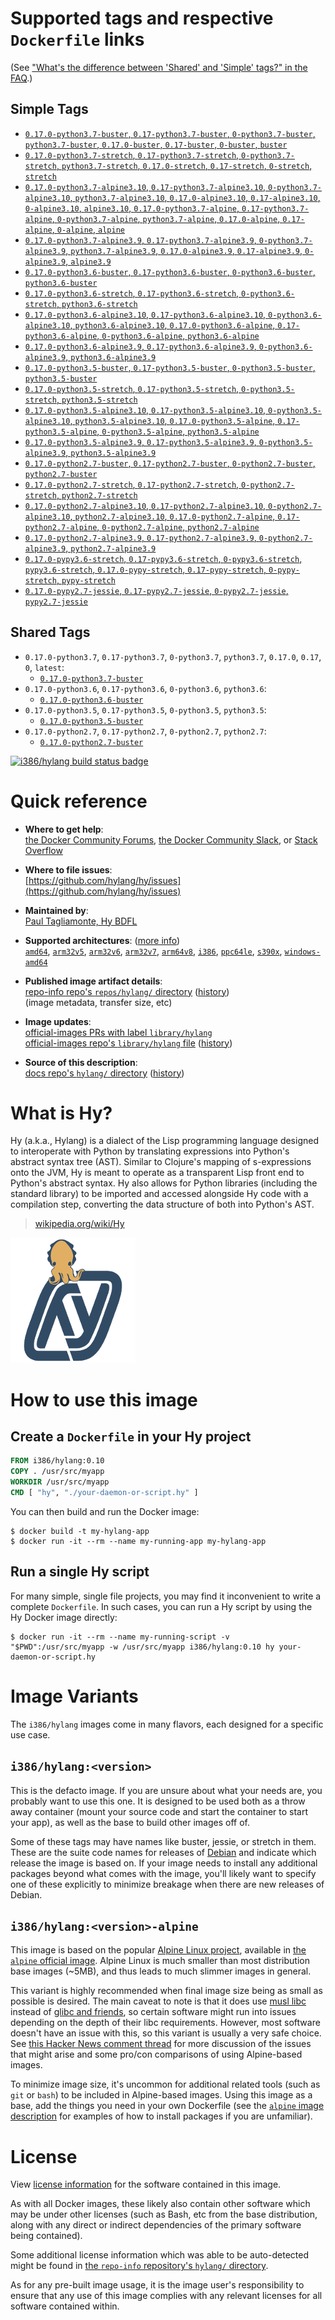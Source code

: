 <!--

********************************************************************************

WARNING:

    DO NOT EDIT "hylang/README.md"

    IT IS AUTO-GENERATED

    (from the other files in "hylang/" combined with a set of templates)

********************************************************************************

-->

# Supported tags and respective `Dockerfile` links

(See ["What's the difference between 'Shared' and 'Simple' tags?" in the FAQ](https://github.com/docker-library/faq#whats-the-difference-between-shared-and-simple-tags).)

## Simple Tags

-	[`0.17.0-python3.7-buster`, `0.17-python3.7-buster`, `0-python3.7-buster`, `python3.7-buster`, `0.17.0-buster`, `0.17-buster`, `0-buster`, `buster`](https://github.com/hylang/docker-hylang/blob/3306ec49a8c629f4fc9e6287c39c01d2dea8bda9/dockerfiles-generated/Dockerfile.python3.7-buster)
-	[`0.17.0-python3.7-stretch`, `0.17-python3.7-stretch`, `0-python3.7-stretch`, `python3.7-stretch`, `0.17.0-stretch`, `0.17-stretch`, `0-stretch`, `stretch`](https://github.com/hylang/docker-hylang/blob/3306ec49a8c629f4fc9e6287c39c01d2dea8bda9/dockerfiles-generated/Dockerfile.python3.7-stretch)
-	[`0.17.0-python3.7-alpine3.10`, `0.17-python3.7-alpine3.10`, `0-python3.7-alpine3.10`, `python3.7-alpine3.10`, `0.17.0-alpine3.10`, `0.17-alpine3.10`, `0-alpine3.10`, `alpine3.10`, `0.17.0-python3.7-alpine`, `0.17-python3.7-alpine`, `0-python3.7-alpine`, `python3.7-alpine`, `0.17.0-alpine`, `0.17-alpine`, `0-alpine`, `alpine`](https://github.com/hylang/docker-hylang/blob/3306ec49a8c629f4fc9e6287c39c01d2dea8bda9/dockerfiles-generated/Dockerfile.python3.7-alpine3.10)
-	[`0.17.0-python3.7-alpine3.9`, `0.17-python3.7-alpine3.9`, `0-python3.7-alpine3.9`, `python3.7-alpine3.9`, `0.17.0-alpine3.9`, `0.17-alpine3.9`, `0-alpine3.9`, `alpine3.9`](https://github.com/hylang/docker-hylang/blob/3306ec49a8c629f4fc9e6287c39c01d2dea8bda9/dockerfiles-generated/Dockerfile.python3.7-alpine3.9)
-	[`0.17.0-python3.6-buster`, `0.17-python3.6-buster`, `0-python3.6-buster`, `python3.6-buster`](https://github.com/hylang/docker-hylang/blob/3306ec49a8c629f4fc9e6287c39c01d2dea8bda9/dockerfiles-generated/Dockerfile.python3.6-buster)
-	[`0.17.0-python3.6-stretch`, `0.17-python3.6-stretch`, `0-python3.6-stretch`, `python3.6-stretch`](https://github.com/hylang/docker-hylang/blob/3306ec49a8c629f4fc9e6287c39c01d2dea8bda9/dockerfiles-generated/Dockerfile.python3.6-stretch)
-	[`0.17.0-python3.6-alpine3.10`, `0.17-python3.6-alpine3.10`, `0-python3.6-alpine3.10`, `python3.6-alpine3.10`, `0.17.0-python3.6-alpine`, `0.17-python3.6-alpine`, `0-python3.6-alpine`, `python3.6-alpine`](https://github.com/hylang/docker-hylang/blob/3306ec49a8c629f4fc9e6287c39c01d2dea8bda9/dockerfiles-generated/Dockerfile.python3.6-alpine3.10)
-	[`0.17.0-python3.6-alpine3.9`, `0.17-python3.6-alpine3.9`, `0-python3.6-alpine3.9`, `python3.6-alpine3.9`](https://github.com/hylang/docker-hylang/blob/3306ec49a8c629f4fc9e6287c39c01d2dea8bda9/dockerfiles-generated/Dockerfile.python3.6-alpine3.9)
-	[`0.17.0-python3.5-buster`, `0.17-python3.5-buster`, `0-python3.5-buster`, `python3.5-buster`](https://github.com/hylang/docker-hylang/blob/3306ec49a8c629f4fc9e6287c39c01d2dea8bda9/dockerfiles-generated/Dockerfile.python3.5-buster)
-	[`0.17.0-python3.5-stretch`, `0.17-python3.5-stretch`, `0-python3.5-stretch`, `python3.5-stretch`](https://github.com/hylang/docker-hylang/blob/3306ec49a8c629f4fc9e6287c39c01d2dea8bda9/dockerfiles-generated/Dockerfile.python3.5-stretch)
-	[`0.17.0-python3.5-alpine3.10`, `0.17-python3.5-alpine3.10`, `0-python3.5-alpine3.10`, `python3.5-alpine3.10`, `0.17.0-python3.5-alpine`, `0.17-python3.5-alpine`, `0-python3.5-alpine`, `python3.5-alpine`](https://github.com/hylang/docker-hylang/blob/3306ec49a8c629f4fc9e6287c39c01d2dea8bda9/dockerfiles-generated/Dockerfile.python3.5-alpine3.10)
-	[`0.17.0-python3.5-alpine3.9`, `0.17-python3.5-alpine3.9`, `0-python3.5-alpine3.9`, `python3.5-alpine3.9`](https://github.com/hylang/docker-hylang/blob/3306ec49a8c629f4fc9e6287c39c01d2dea8bda9/dockerfiles-generated/Dockerfile.python3.5-alpine3.9)
-	[`0.17.0-python2.7-buster`, `0.17-python2.7-buster`, `0-python2.7-buster`, `python2.7-buster`](https://github.com/hylang/docker-hylang/blob/3306ec49a8c629f4fc9e6287c39c01d2dea8bda9/dockerfiles-generated/Dockerfile.python2.7-buster)
-	[`0.17.0-python2.7-stretch`, `0.17-python2.7-stretch`, `0-python2.7-stretch`, `python2.7-stretch`](https://github.com/hylang/docker-hylang/blob/3306ec49a8c629f4fc9e6287c39c01d2dea8bda9/dockerfiles-generated/Dockerfile.python2.7-stretch)
-	[`0.17.0-python2.7-alpine3.10`, `0.17-python2.7-alpine3.10`, `0-python2.7-alpine3.10`, `python2.7-alpine3.10`, `0.17.0-python2.7-alpine`, `0.17-python2.7-alpine`, `0-python2.7-alpine`, `python2.7-alpine`](https://github.com/hylang/docker-hylang/blob/3306ec49a8c629f4fc9e6287c39c01d2dea8bda9/dockerfiles-generated/Dockerfile.python2.7-alpine3.10)
-	[`0.17.0-python2.7-alpine3.9`, `0.17-python2.7-alpine3.9`, `0-python2.7-alpine3.9`, `python2.7-alpine3.9`](https://github.com/hylang/docker-hylang/blob/3306ec49a8c629f4fc9e6287c39c01d2dea8bda9/dockerfiles-generated/Dockerfile.python2.7-alpine3.9)
-	[`0.17.0-pypy3.6-stretch`, `0.17-pypy3.6-stretch`, `0-pypy3.6-stretch`, `pypy3.6-stretch`, `0.17.0-pypy-stretch`, `0.17-pypy-stretch`, `0-pypy-stretch`, `pypy-stretch`](https://github.com/hylang/docker-hylang/blob/3306ec49a8c629f4fc9e6287c39c01d2dea8bda9/dockerfiles-generated/Dockerfile.pypy3.6-stretch)
-	[`0.17.0-pypy2.7-jessie`, `0.17-pypy2.7-jessie`, `0-pypy2.7-jessie`, `pypy2.7-jessie`](https://github.com/hylang/docker-hylang/blob/3306ec49a8c629f4fc9e6287c39c01d2dea8bda9/dockerfiles-generated/Dockerfile.pypy2.7-jessie)

## Shared Tags

-	`0.17.0-python3.7`, `0.17-python3.7`, `0-python3.7`, `python3.7`, `0.17.0`, `0.17`, `0`, `latest`:
	-	[`0.17.0-python3.7-buster`](https://github.com/hylang/docker-hylang/blob/3306ec49a8c629f4fc9e6287c39c01d2dea8bda9/dockerfiles-generated/Dockerfile.python3.7-buster)
-	`0.17.0-python3.6`, `0.17-python3.6`, `0-python3.6`, `python3.6`:
	-	[`0.17.0-python3.6-buster`](https://github.com/hylang/docker-hylang/blob/3306ec49a8c629f4fc9e6287c39c01d2dea8bda9/dockerfiles-generated/Dockerfile.python3.6-buster)
-	`0.17.0-python3.5`, `0.17-python3.5`, `0-python3.5`, `python3.5`:
	-	[`0.17.0-python3.5-buster`](https://github.com/hylang/docker-hylang/blob/3306ec49a8c629f4fc9e6287c39c01d2dea8bda9/dockerfiles-generated/Dockerfile.python3.5-buster)
-	`0.17.0-python2.7`, `0.17-python2.7`, `0-python2.7`, `python2.7`:
	-	[`0.17.0-python2.7-buster`](https://github.com/hylang/docker-hylang/blob/3306ec49a8c629f4fc9e6287c39c01d2dea8bda9/dockerfiles-generated/Dockerfile.python2.7-buster)

[![i386/hylang build status badge](https://img.shields.io/jenkins/s/https/doi-janky.infosiftr.net/job/multiarch/job/i386/job/hylang.svg?label=i386/hylang%20%20build%20job)](https://doi-janky.infosiftr.net/job/multiarch/job/i386/job/hylang/)

# Quick reference

-	**Where to get help**:  
	[the Docker Community Forums](https://forums.docker.com/), [the Docker Community Slack](https://blog.docker.com/2016/11/introducing-docker-community-directory-docker-community-slack/), or [Stack Overflow](https://stackoverflow.com/search?tab=newest&q=docker)

-	**Where to file issues**:  
	[https://github.com/hylang/hy/issues](https://github.com/hylang/hy/issues)

-	**Maintained by**:  
	[Paul Tagliamonte, Hy BDFL](https://github.com/hylang/hy)

-	**Supported architectures**: ([more info](https://github.com/docker-library/official-images#architectures-other-than-amd64))  
	[`amd64`](https://hub.docker.com/r/amd64/hylang/), [`arm32v5`](https://hub.docker.com/r/arm32v5/hylang/), [`arm32v6`](https://hub.docker.com/r/arm32v6/hylang/), [`arm32v7`](https://hub.docker.com/r/arm32v7/hylang/), [`arm64v8`](https://hub.docker.com/r/arm64v8/hylang/), [`i386`](https://hub.docker.com/r/i386/hylang/), [`ppc64le`](https://hub.docker.com/r/ppc64le/hylang/), [`s390x`](https://hub.docker.com/r/s390x/hylang/), [`windows-amd64`](https://hub.docker.com/r/winamd64/hylang/)

-	**Published image artifact details**:  
	[repo-info repo's `repos/hylang/` directory](https://github.com/docker-library/repo-info/blob/master/repos/hylang) ([history](https://github.com/docker-library/repo-info/commits/master/repos/hylang))  
	(image metadata, transfer size, etc)

-	**Image updates**:  
	[official-images PRs with label `library/hylang`](https://github.com/docker-library/official-images/pulls?q=label%3Alibrary%2Fhylang)  
	[official-images repo's `library/hylang` file](https://github.com/docker-library/official-images/blob/master/library/hylang) ([history](https://github.com/docker-library/official-images/commits/master/library/hylang))

-	**Source of this description**:  
	[docs repo's `hylang/` directory](https://github.com/docker-library/docs/tree/master/hylang) ([history](https://github.com/docker-library/docs/commits/master/hylang))

# What is Hy?

Hy (a.k.a., Hylang) is a dialect of the Lisp programming language designed to interoperate with Python by translating expressions into Python's abstract syntax tree (AST). Similar to Clojure's mapping of s-expressions onto the JVM, Hy is meant to operate as a transparent Lisp front end to Python's abstract syntax. Hy also allows for Python libraries (including the standard library) to be imported and accessed alongside Hy code with a compilation step, converting the data structure of both into Python's AST.

> [wikipedia.org/wiki/Hy](https://en.wikipedia.org/wiki/Hy)

![logo](https://raw.githubusercontent.com/docker-library/docs/c097f38c6ee48cd13456df8cd853a9d806fff429/hylang/logo.png)

# How to use this image

## Create a `Dockerfile` in your Hy project

```dockerfile
FROM i386/hylang:0.10
COPY . /usr/src/myapp
WORKDIR /usr/src/myapp
CMD [ "hy", "./your-daemon-or-script.hy" ]
```

You can then build and run the Docker image:

```console
$ docker build -t my-hylang-app
$ docker run -it --rm --name my-running-app my-hylang-app
```

## Run a single Hy script

For many simple, single file projects, you may find it inconvenient to write a complete `Dockerfile`. In such cases, you can run a Hy script by using the Hy Docker image directly:

```console
$ docker run -it --rm --name my-running-script -v "$PWD":/usr/src/myapp -w /usr/src/myapp i386/hylang:0.10 hy your-daemon-or-script.hy
```

# Image Variants

The `i386/hylang` images come in many flavors, each designed for a specific use case.

## `i386/hylang:<version>`

This is the defacto image. If you are unsure about what your needs are, you probably want to use this one. It is designed to be used both as a throw away container (mount your source code and start the container to start your app), as well as the base to build other images off of.

Some of these tags may have names like buster, jessie, or stretch in them. These are the suite code names for releases of [Debian](https://wiki.debian.org/DebianReleases) and indicate which release the image is based on. If your image needs to install any additional packages beyond what comes with the image, you'll likely want to specify one of these explicitly to minimize breakage when there are new releases of Debian.

## `i386/hylang:<version>-alpine`

This image is based on the popular [Alpine Linux project](http://alpinelinux.org), available in [the `alpine` official image](https://hub.docker.com/_/alpine). Alpine Linux is much smaller than most distribution base images (~5MB), and thus leads to much slimmer images in general.

This variant is highly recommended when final image size being as small as possible is desired. The main caveat to note is that it does use [musl libc](http://www.musl-libc.org) instead of [glibc and friends](http://www.etalabs.net/compare_libcs.html), so certain software might run into issues depending on the depth of their libc requirements. However, most software doesn't have an issue with this, so this variant is usually a very safe choice. See [this Hacker News comment thread](https://news.ycombinator.com/item?id=10782897) for more discussion of the issues that might arise and some pro/con comparisons of using Alpine-based images.

To minimize image size, it's uncommon for additional related tools (such as `git` or `bash`) to be included in Alpine-based images. Using this image as a base, add the things you need in your own Dockerfile (see the [`alpine` image description](https://hub.docker.com/_/alpine/) for examples of how to install packages if you are unfamiliar).

# License

View [license information](https://github.com/hylang/hy/blob/master/LICENSE) for the software contained in this image.

As with all Docker images, these likely also contain other software which may be under other licenses (such as Bash, etc from the base distribution, along with any direct or indirect dependencies of the primary software being contained).

Some additional license information which was able to be auto-detected might be found in [the `repo-info` repository's `hylang/` directory](https://github.com/docker-library/repo-info/tree/master/repos/hylang).

As for any pre-built image usage, it is the image user's responsibility to ensure that any use of this image complies with any relevant licenses for all software contained within.
